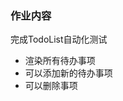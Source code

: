 <div class="margin-t-3"><h3><span>作业内容</span></h3><div class="margin-t-2 mark-down-wrap"><div class="markdown-body markdown-init "><p><!-- react-text: 180 -->完成TodoList自动化测试<!-- /react-text --></p><ul><li><!-- react-text: 183 -->渲染所有待办事项<!-- /react-text --></li><li><!-- react-text: 185 -->可以添加新的待办事项<!-- /react-text --></li><li><!-- react-text: 187 -->可以删除事项<!-- /react-text --></li></ul></div></div><div class="margin-t-2">
